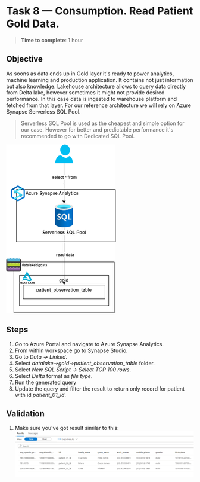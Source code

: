 # Task 8 — Consumption. Read Patient Gold Data.
> **Time to complete**: 1 hour
## Objective 
As soons as data ends up in Gold layer it's ready to power analytics, machine learning and production application. It contains not just information but also knowledge. Lakehouse architecture allows to query data directly from Delta lake, however sometimes it might not provide desired performance. In this case data is ingested to warehouse platform and fetched from that layer. For our reference architecture we will rely on Azure Synapse Serverless SQL Pool.
> Serverless SQL Pool is used as the cheapest and simple option for our case. However for better and predictable performance it's recommended to go with Dedicated SQL Pool.
 
![objective](../../materials/images/task8-objective.png)

## Steps
1. Go to Azure Portal and navigate to Azure Synapse Analytics.
2. From within workspace go to Synapse Studio.
3. Go to *Data -> Linked*.
4. Select *datalake->gold->patient_observation_table* folder.
5. Select *New SQL Script -> Select TOP 100 rows*.
6. Select *Delta* format as *file type*.
7. Run the generated query
8. Update the query and filter the result to return only record for patient with id *patient_01_id*.
## Validation

1. Make sure you've got result similar to this:
![result](../../materials/images/task8-result.png)

